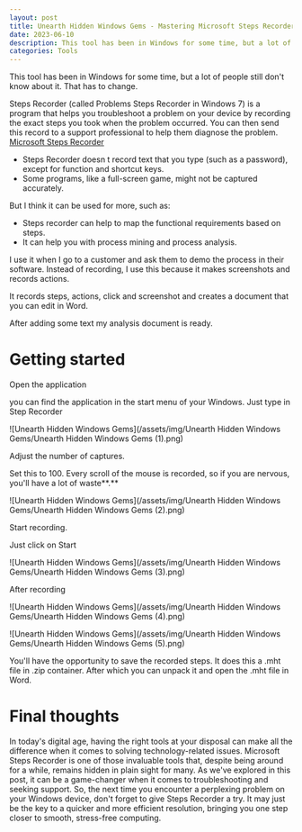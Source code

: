 ```yaml
---
layout: post
title: Unearth Hidden Windows Gems - Mastering Microsoft Steps Recorder for Troubleshooting and Analysis
date: 2023-06-10
description: This tool has been in Windows for some time, but a lot of people still don't know about it. That has to change. Steps Recorder (called Problems Steps Recorder in Windows 7) is a program that helps you troubleshoot a problem on your device by recording the exact steps you took when the problem occurred.
categories: Tools
---
```


This tool has been in Windows for some time, but a lot of people still don't know about it. That has to change.

Steps Recorder (called Problems Steps Recorder in Windows 7) is a program that helps you troubleshoot a problem on your device by recording the exact steps you took when the problem occurred. You can then send this record to a support professional to help them diagnose the problem. [Microsoft Steps Recorder](https://support.microsoft.com/en-us/windows/record-steps-to-reproduce-a-problem-46582a9b-620f-2e36-00c9-04e25d784e47)

- Steps Recorder doesn t record text that you type (such as a password), except for function and shortcut keys.
- Some programs, like a full-screen game, might not be captured accurately.

But I think it can be used for more, such as:

- Steps recorder can help to map the functional requirements based on steps.
- It can help you with process mining and process analysis.

I use it when I go to a customer and ask them to demo the process in their software. Instead of recording, I use this because it makes screenshots and records actions.

It records steps, actions, click and screenshot and creates a document that you can edit in Word.

After adding some text my analysis document is ready.

# Getting started

Open the application

you can find the application in the start menu of your Windows. Just type in Step Recorder

![Unearth Hidden Windows Gems](/assets/img/Unearth Hidden Windows Gems/Unearth Hidden Windows Gems (1).png)

Adjust the number of captures.

Set this to 100. Every scroll of the mouse is recorded, so if you are nervous, you'll have a lot of waste**.**

![Unearth Hidden Windows Gems](/assets/img/Unearth Hidden Windows Gems/Unearth Hidden Windows Gems (2).png)

Start recording.

Just click on Start

![Unearth Hidden Windows Gems](/assets/img/Unearth Hidden Windows Gems/Unearth Hidden Windows Gems (3).png)

After recording

![Unearth Hidden Windows Gems](/assets/img/Unearth Hidden Windows Gems/Unearth Hidden Windows Gems (4).png)

![Unearth Hidden Windows Gems](/assets/img/Unearth Hidden Windows Gems/Unearth Hidden Windows Gems (5).png)

You'll have the opportunity to save the recorded steps. It does this a .mht file in .zip container. After which you can unpack it and open the .mht file in Word.

# Final thoughts

In today's digital age, having the right tools at your disposal can make all the difference when it comes to solving technology-related issues. Microsoft Steps Recorder is one of those invaluable tools that, despite being around for a while, remains hidden in plain sight for many. As we've explored in this post, it can be a game-changer when it comes to troubleshooting and seeking support. So, the next time you encounter a perplexing problem on your Windows device, don't forget to give Steps Recorder a try. It may just be the key to a quicker and more efficient resolution, bringing you one step closer to smooth, stress-free computing.